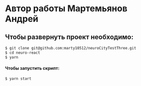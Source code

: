 # Автор работы Мартемьянов Андрей

##  Чтобы развернуть проект необходимо:
```sh
$ git clone git@github.com:marty10512/neuroCityTestThree.git
$ cd neuro-react
$ yarn
```

#### Чтобы запустить скрипт:
```sh
$ yarn start
```